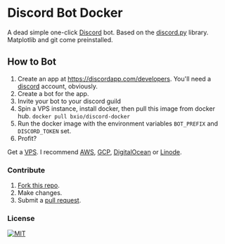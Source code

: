 # Discord Bot Docker
A dead simple one-click [Discord](https://discordapp.com) bot. Based on the [discord.py](https://github.com/Rapptz/discord.py) library. Matplotlib and git come preinstalled.

## How to Bot

1. Create an app at https://discordapp.com/developers. You'll need a [discord](https://discordapp.com) account, obviously.
2. Create a bot for the app.
3. Invite your bot to your discord guild
4. Spin a VPS instance, install docker, then pull this image from docker hub. `docker pull bxio/discord-docker`
5. Run the docker image with the environment variables `BOT_PREFIX` and `DISCORD_TOKEN` set.
6. Profit?


Get a [VPS](https://en.wikipedia.org/wiki/Virtual_private_server). I recommend [AWS](https://aws.amazon.com), [GCP](https://cloud.google.com), [DigitalOcean](https://m.do.co/c/6906a2f19dea) or [Linode](https://www.linode.com/?r=5b3797e6db42b0d37d9a1017f98a48da38185644).

### Contribute

1. [Fork this repo](https://github.com/bxio/Discord-Bot-Docker/fork).
2. Make changes.
3. Submit a [pull request](https://github.com/bxio/Discord-Bot-Docker/pull/new/master).

### License

[![MIT](https://img.shields.io/badge/license-MIT-green.svg)](LICENSE)
